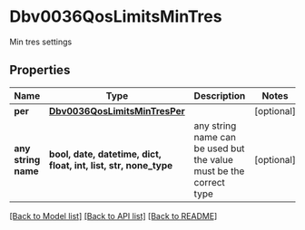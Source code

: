 # Dbv0036QosLimitsMinTres

Min tres settings

## Properties
Name | Type | Description | Notes
------------ | ------------- | ------------- | -------------
**per** | [**Dbv0036QosLimitsMinTresPer**](Dbv0036QosLimitsMinTresPer.md) |  | [optional] 
**any string name** | **bool, date, datetime, dict, float, int, list, str, none_type** | any string name can be used but the value must be the correct type | [optional]

[[Back to Model list]](../README.md#documentation-for-models) [[Back to API list]](../README.md#documentation-for-api-endpoints) [[Back to README]](../README.md)


